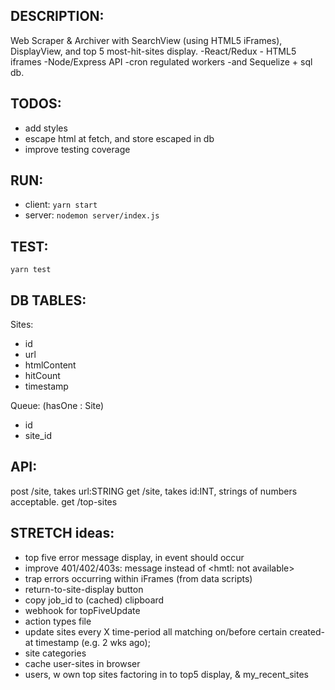 ## DESCRIPTION:
  Web Scraper & Archiver with SearchView (using HTML5 iFrames), DisplayView, and top 5 most-hit-sites display.
  -React/Redux - HTML5 iframes -Node/Express API -cron regulated workers -and Sequelize + sql db.

## TODOS:
 - add styles
 - escape html at fetch, and store escaped in db
 - improve testing coverage

## RUN:
 - client: ``yarn start``
 - server: ``nodemon server/index.js``

## TEST:

``yarn test``


## DB TABLES:
Sites:
  - id
  - url
  - htmlContent
  - hitCount
  - timestamp

Queue: (hasOne : Site)
  - id
  - site_id

## API:
  post /site, takes url:STRING
  get /site, takes id:INT, strings of numbers acceptable.
  get /top-sites


## STRETCH ideas:
 - top five error message display, in event should occur
 - improve 401/402/403s: message instead of <hmtl: not available>
 - trap errors occurring within iFrames (from data scripts)
 - return-to-site-display button
 - copy job_id to (cached) clipboard
 - webhook for topFiveUpdate
 - action types file
 - update sites every X time-period all matching on/before certain created-at timestamp (e.g. 2 wks ago);
 - site categories
 - cache user-sites in browser
 - users, w own top sites factoring in to top5 display, & my_recent_sites
